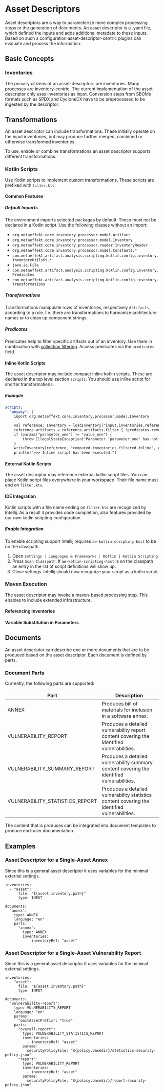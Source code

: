 # Asset Descriptors

Asset descriptors are a way to parameterize more complex processing steps or the generation of documents.
An asset descriptor is a .yaml file, which defined the inputs and adds additional metadata to these inputs. Based on
such a configuration asset-descriptor-centric plugins can evaluate and process the information.

## Basic Concepts

### Inventories

The primary citizens of an asset-descriptors are inventories. Many processes are inventory-centric. The current
implementation of the asset descriptor only uses inventories as input. Conversion steps from SBOMs formats such as
SPDX and CycloneDX have to be preprocessed to be ingested by the descriptor.

## Transformations

An asset descriptor can include transformations. These initially operate on the input inventories, but may produce
further merged, combined or otherwise transformed inventories.

To use, enable or combine transformations an asset descriptor supports different transformations:

### Kotlin Scripts

Use Kotlin scripts to implement custom transformations. These scripts are prefixed with `filter.kts`.

#### Common Features

##### Default Imports

The environment imports selected packages by default. These must not be declared in a Kotlin script.
Use the following classes without an import:

* `org.metaeffekt.core.inventory.processor.model.Artifact`
* `org.metaeffekt.core.inventory.processor.model.Inventory`
* `org.metaeffekt.core.inventory.processor.reader.InventoryReader`
* `org.metaeffekt.core.inventory.processor.model.Constants.*`
* `com.metaeffekt.artifact.analysis.scripting.kotlin.config.inventory.InventoryUtilsKt.*`
* `java.io.File`
* `com.metaeffekt.artifact.analysis.scripting.kotlin.config.inventory.Predicates`
* `com.metaeffekt.artifact.analysis.scripting.kotlin.config.inventory.Transformations`

##### Transformations

Transformations manipulate rows of inventories, respectively `Artifacts`, according to a rule. I.e.
there are transformations to harmonize architecture names or to clean up component strings.

##### Predicates

Predicates help to filter specific artifacts out of an inventory. Use them in combination
with [collection filtering](https://kotlinlang.org/docs/collection-filtering.html).
Access predicates via the `predicates` field.

#### Inline Kotlin Scripts

The asset descriptor may include compact inline kotlin scripts. These are declared in the top
level section `scripts`. You should use inline script for shorter transformations.

##### Example

```yaml
scripts:
  "anyway": |
    import org.metaeffekt.core.inventory.processor.model.Inventory  

    val reference: Inventory = loadInventory("input.inventories.reference")  
    reference.artifacts = reference.artifacts.filter { !predicates.removeMatches(it, Regex("quarkus-run.jar"), "Id") }  
    if (params["parameter_one"] != "value_one") {  
        throw IllegalStateException("Parameter 'parameter_one' has not been passed into params map. Please check the corresponding asset-descriptor.yaml file.")  
    }  
    writeInventory(reference, "computed.inventories.filtered-inline", createParents=true)  
    println(">>> Inline script has been executed.")
```

#### External Kotlin Scripts

The asset descriptor may reference external kotlin script files. You can place Kotlin script files everywhere in your
workspace. Their file name must end on `filter.kts`.

#### IDE Integration

Kotlin scripts with a file name ending on `filter.kts` are recognized by Intellij.
As a result it provides code completion, also features provided by our own
kotlin scripting configuration.

##### Enable Integration

To enable scripting support Intellij requires `ae-kotlin-scripting-host` to be on the classpath.

1. Open `Settings | Languages & Frameworks | Kotlin | Kotlin Scripting`
2. Press `Scan Classpath`. If `ae-kotlin-scripting-host` is on the classpath an entry in the list
   of script definitions will show up.
3. Close settings.
   Intellij should now recognize your script as a kotlin script.

### Maven Execution

The asset descriptor may invoke a maven-based processing step. This enables to include extended infrastructure.

#### Referencing Inventories

#### Variable Substitution in Parameters

## Documents

An asset descriptor can describe one or more documents that are to be produced based on the asset descriptor. Each
document is defined by parts.

### Document Parts

Currently, the following parts are supported:

| Part                            | Description                                                                                   |
|---------------------------------|-----------------------------------------------------------------------------------------------|
| ANNEX                           | Produces bill of materials for inclusion in a software annex.                                 |
| VULNERABILITY_REPORT            | Produces a detailed vulnerability report content covering the identified vulnerabilities.     |
| VULNERABILITY_SUMMARY_REPORT    | Produces a detailed vulnerability summary content covering the identified vulnerabilities.    |
| VULNERABILITY_STATISTICS_REPORT | Produces a detailed vulnerability statistics content covering the identified vulnerabilities. |

The content that is produces can be integrated into document templates to produce end-user documentation.

## Examples

### Asset Descriptor for a Single-Asset Annex

Since this is a general asset descriptor it uses variables for the minimal external settings.

```
inventories:
  - "asset":
      file: "${asset.inventory.path}"
      type: INPUT
 
documents:
  "annex":
    type: ANNEX
    language: "en"
    parts:
      "annex":
        type: ANNEX
        inventories:
          - inventoryRef: "asset"
```

### Asset Descriptor for a Single-Asset Vulnerability Report

Since this is a general asset descriptor it uses variables for the minimal external settings.

```
inventories:
  - "asset":
      file: "${asset.inventory.path}"
      type: INPUT

documents:
  "vulnerability-report":
    type: VULNERABILITY_REPORT
    language: "en"
    params:
      "omitAssetPrefix": "true"
    parts:
      "overall-report":
        type: VULNERABILITY_STATISTICS_REPORT
        inventories:
          - inventoryRef: "asset"
        params:
          securityPolicyFile: "${policy.basedir}/statistics-security-policy.json"
      "report":
        type: VULNERABILITY_REPORT
        inventories:
          - inventoryRef: "asset"
        params:
          securityPolicyFile: "${policy.basedir}/report-security-policy.json"
```
